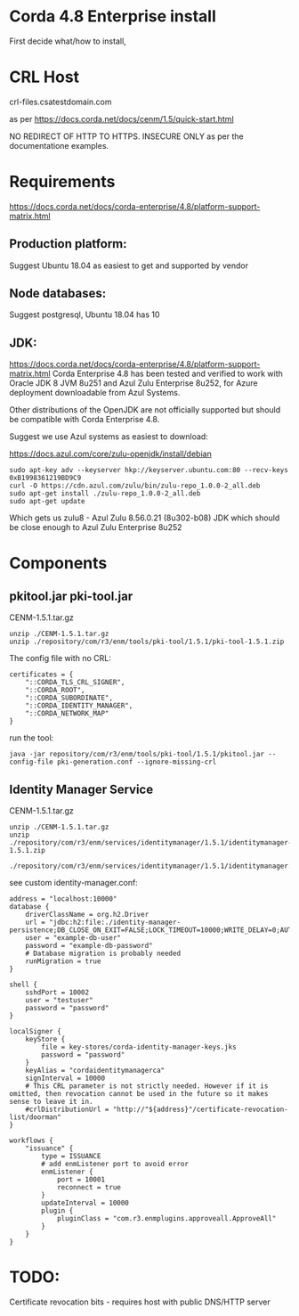 # Corda 4.8 Enterprise install

First decide what/how to install, 

# CRL Host

crl-files.csatestdomain.com

as per https://docs.corda.net/docs/cenm/1.5/quick-start.html

NO REDIRECT OF HTTP TO HTTPS. INSECURE ONLY as per the documentatione examples.

# Requirements

https://docs.corda.net/docs/corda-enterprise/4.8/platform-support-matrix.html

## Production platform:
Suggest Ubuntu 18.04 as easiest to get and supported by vendor

## Node databases:
Suggest postgresql, Ubuntu 18.04  has 10

## JDK:
https://docs.corda.net/docs/corda-enterprise/4.8/platform-support-matrix.html
Corda Enterprise 4.8 has been tested and verified to work with Oracle JDK 8 JVM 8u251 and Azul Zulu Enterprise 8u252, for Azure deployment downloadable from Azul Systems.

Other distributions of the OpenJDK are not officially supported but should be compatible with Corda Enterprise 4.8.

Suggest we use Azul systems as easiest to download:

https://docs.azul.com/core/zulu-openjdk/install/debian

```
sudo apt-key adv --keyserver hkp://keyserver.ubuntu.com:80 --recv-keys 0xB1998361219BD9C9
curl -O https://cdn.azul.com/zulu/bin/zulu-repo_1.0.0-2_all.deb
sudo apt-get install ./zulu-repo_1.0.0-2_all.deb
sudo apt-get update
```

Which gets us zulu8 - Azul Zulu 8.56.0.21 (8u302-b08) JDK which should be close enough to Azul Zulu Enterprise 8u252

# Components

## pkitool.jar pki-tool.jar

CENM-1.5.1.tar.gz

```
unzip ./CENM-1.5.1.tar.gz
unzip ./repository/com/r3/enm/tools/pki-tool/1.5.1/pki-tool-1.5.1.zip
```

The config file with no CRL:

```
certificates = {
    "::CORDA_TLS_CRL_SIGNER",
    "::CORDA_ROOT",
    "::CORDA_SUBORDINATE",
    "::CORDA_IDENTITY_MANAGER",
    "::CORDA_NETWORK_MAP"
}
```
run the tool:

```
java -jar repository/com/r3/enm/tools/pki-tool/1.5.1/pkitool.jar --config-file pki-generation.conf --ignore-missing-crl
```

## Identity Manager Service

CENM-1.5.1.tar.gz

```
unzip ./CENM-1.5.1.tar.gz
unzip ./repository/com/r3/enm/services/identitymanager/1.5.1/identitymanager-1.5.1.zip
```


```
./repository/com/r3/enm/services/identitymanager/1.5.1/identitymanager.jar
```

see custom identity-manager.conf:

```
address = "localhost:10000" 
database { 
    driverClassName = org.h2.Driver 
    url = "jdbc:h2:file:./identity-manager-persistence;DB_CLOSE_ON_EXIT=FALSE;LOCK_TIMEOUT=10000;WRITE_DELAY=0;AUTO_SERVER_PORT=0" 
    user = "example-db-user" 
    password = "example-db-password" 
    # Database migration is probably needed
    runMigration = true
} 

shell { 
    sshdPort = 10002 
    user = "testuser" 
    password = "password" 
} 

localSigner { 
    keyStore { 
        file = key-stores/corda-identity-manager-keys.jks 
        password = "password" 
    } 
    keyAlias = "cordaidentitymanagerca" 
    signInterval = 10000 
    # This CRL parameter is not strictly needed. However if it is omitted, then revocation cannot be used in the future so it makes sense to leave it in. 
    #crlDistributionUrl = "http://"${address}"/certificate-revocation-list/doorman" 
} 

workflows { 
    "issuance" { 
        type = ISSUANCE 
        # add enmListener port to avoid error
        enmListener { 
            port = 10001 
            reconnect = true 
        } 
        updateInterval = 10000 
        plugin { 
            pluginClass = "com.r3.enmplugins.approveall.ApproveAll" 
        } 
    } 
} 

```

# TODO:

Certificate revocation bits - requires host with public DNS/HTTP server
